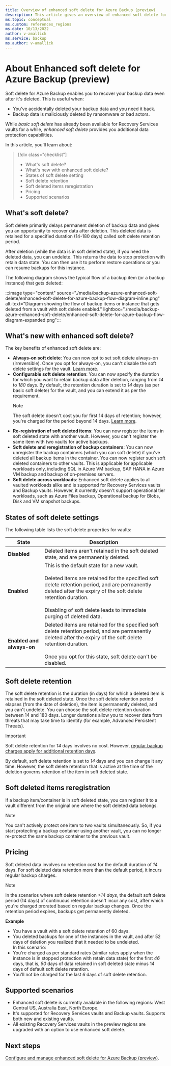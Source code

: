 ```yaml
---
title: Overview of enhanced soft delete for Azure Backup (preview)
description: This article gives an overview of enhanced soft delete for Azure Backup.
ms.topic: conceptual
ms.custom: references_regions
ms.date: 10/13/2022
author: v-amallick
ms.service: backup
ms.author: v-amallick
---
```


# About Enhanced soft delete for Azure Backup (preview)

Soft delete for Azure Backup enables you to recover your backup data even after it's deleted. This is useful when:

- You've accidentally deleted your backup data and you need it back.
- Backup data is maliciously deleted by ransomware or bad actors.

While *basic soft delete* has already been available for Recovery Services vaults for a while, *enhanced soft delete* provides you additional data protection capabilities.

In this article, you'll learn about:

>[!div class="checklist"]
>- What's soft delete?
>- What's new with enhanced soft delete?
>- States of soft delete setting
>- Soft delete retention
>- Soft deleted items reregistration
>- Pricing
>- Supported scenarios

## What's soft delete?

Soft delete primarily delays permanent deletion of backup data and gives you an opportunity to recover data after deletion. This deleted data is retained for a specified duration  (14-180 days) called soft delete retention period.

After deletion (while the data is in soft deleted state), if you need the deleted data, you can undelete. This returns the data to stop protection with retain data state. You can then use it to perform restore operations or you can resume backups for this instance. 

The following diagram shows the typical flow of a backup item (or a backup instance) that gets deleted:

:::image type="content" source="./media/backup-azure-enhanced-soft-delete/enhanced-soft-delete-for-azure-backup-flow-diagram-inline.png" alt-text="Diagram showing the flow of backup items or instance that gets deleted from a vault with soft delete enabled." lightbox="./media/backup-azure-enhanced-soft-delete/enhanced-soft-delete-for-azure-backup-flow-diagram-expanded.png":::

## What's new with enhanced soft delete?

The key benefits of enhanced soft delete are:

- **Always-on soft delete**: You can now opt to set soft delete always-on (irreversible). Once you opt for always-on, you can't disable the soft delete settings for the vault. [Learn more](#states-of-soft-delete-settings).
- **Configurable soft delete retention**: You can now specify the duration for which you want to retain backup data after deletion, ranging from *14* to *180* days. By default, the retention duration is set to *14* days (as per basic soft delete) for the vault, and you can extend it as per the requirement.
  >[!Note]
  >The soft delete doesn't cost you for first 14 days of retention; however, you're charged for the period beyond 14 days. [Learn more](#states-of-soft-delete-settings).
- **Re-registration of soft deleted items**: You can now register the items in soft deleted state with another vault. However, you can't register the same item with two vaults for active backups. 
- **Soft delete and reregistration of backup containers**: You can now unregister the backup containers (which you can soft delete) if you've deleted all backup items in the container. You can now register such soft deleted containers to other vaults. This is applicable for applicable workloads only, including SQL in Azure VM backup, SAP HANA in Azure VM backup and backup of on-premises servers.
- **Soft delete across workloads**: Enhanced soft delete applies to all vaulted workloads alike and is supported for Recovery Services vaults and Backup vaults. However, it currently doesn't support operational tier workloads, such as Azure Files backup, Operational backup for Blobs, Disk and VM snapshot backups.

## States of soft delete settings

The following table lists the soft delete properties for vaults:

| State | Description |
| --- | --- |
| **Disabled** | Deleted items aren't retained in the soft deleted state, and are permanently deleted. |
| **Enabled** | This is the default state for a new vault. <br><br> Deleted items are retained for the specified soft delete retention period, and are permanently deleted after the expiry of the soft delete retention duration. <br><br> Disabling of soft delete leads to immediate purging of deleted data. |
| **Enabled and always-on** | Deleted items  are retained for the specified soft delete retention period, and are permanently deleted after the expiry of the soft delete retention duration. <br><br> Once you opt for this state, soft delete can't be disabled. |

## Soft delete retention

The soft delete retention is the duration (in days) for which a deleted item is retained in the soft deleted state. Once the soft delete retention period elapses (from the date of deletion), the item is permanently deleted, and you can't undelete. You can choose the soft delete retention duration between 14 and 180 days. Longer durations  allow you to recover data from threats that may take time to identify (for example, Advanced Persistent Threats).

>[!Important]
>Soft delete retention for *14* days involves no cost. However, [regular backup charges apply for additional retention days](#pricing).
>
>By default, soft delete retention is set to *14* days and you can change it any time. However, the soft delete retention that is active at the time of the deletion governs retention of the item in soft deleted state.

## Soft deleted items reregistration

If a backup item/container is in soft deleted state, you can register it to a vault different from the original one where the soft deleted data belongs.

>[!Note]
>You can't actively protect one item to two vaults simultaneously. So, if you start protecting a backup container using another vault, you can no longer re-protect the same backup container to the previous vault.

## Pricing

Soft deleted data involves no retention cost for the default duration of *14* days. For soft deleted data retention more than the default period, it incurs regular backup charges.

>[!Note]
>In the scenarios where soft delete retention *>14 days*, the default soft delete period (14 days) of continuous retention doesn't incur any cost, after which you're charged prorated based on regular backup changes. Once the retention period expires, backups get permanently deleted.
>
>**Example**
>- You have a vault with a soft delete retention of 60 days.
>- You deleted backups for one of the instances in the vault, and after 52 days of deletion you realized that it needed to be undeleted.  
>In this scenario:
>- You're charged as per standard rates (similar rates apply when the instance is in stopped protection with retain data state) for the first *46* days, that is, *50* days of data retained in soft deleted state minus 14 days of default soft delete retention.
>- You'll not be charged for the last *6* days of soft delete retention.

## Supported scenarios

- Enhanced soft delete is currently available in the following regions: West Central US, Australia East, North Europe.
- It's supported for Recovery Services vaults and Backup vaults. Supports both new and existing vaults.
- All existing Recovery Services vaults in the preview regions are upgraded with an option to use enhanced soft delete.

## Next steps

[Configure and manage enhanced soft delete for Azure Backup (preview)](backup-azure-enhanced-soft-delete-configure-manage.md).